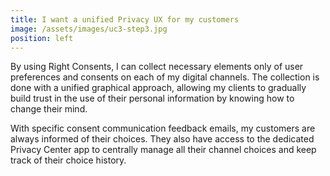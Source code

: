 ```yaml
---
title: I want a unified Privacy UX for my customers
image: /assets/images/uc3-step3.jpg
position: left
---
```


By using Right Consents, I can collect necessary elements only of user preferences and consents on each of my digital channels. The collection is done with a unified graphical approach, allowing my clients to gradually build trust in the use of their personal information by knowing how to change their mind.

With specific consent communication feedback emails, my customers are always informed of their choices. They also have access to the dedicated Privacy Center app to centrally manage all their channel choices and keep track of their choice history.
